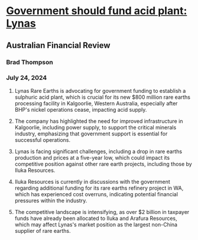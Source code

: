 # [Government should fund acid plant: Lynas](https://advance.lexis.com/api/document?collection=news&id=urn:contentItem:6CK1-WGW1-F0J6-J410-00000-00&context=1519360)
## Australian Financial Review
### Brad Thompson
### July 24, 2024

1. Lynas Rare Earths is advocating for government funding to establish a sulphuric acid plant, which is crucial for its new $800 million rare earths processing facility in Kalgoorlie, Western Australia, especially after BHP's nickel operations cease, impacting acid supply.

2. The company has highlighted the need for improved infrastructure in Kalgoorlie, including power supply, to support the critical minerals industry, emphasizing that government support is essential for successful operations.

3. Lynas is facing significant challenges, including a drop in rare earths production and prices at a five-year low, which could impact its competitive position against other rare earth projects, including those by Iluka Resources.

4. Iluka Resources is currently in discussions with the government regarding additional funding for its rare earths refinery project in WA, which has experienced cost overruns, indicating potential financial pressures within the industry.

5. The competitive landscape is intensifying, as over $2 billion in taxpayer funds have already been allocated to Iluka and Arafura Resources, which may affect Lynas's market position as the largest non-China supplier of rare earths.